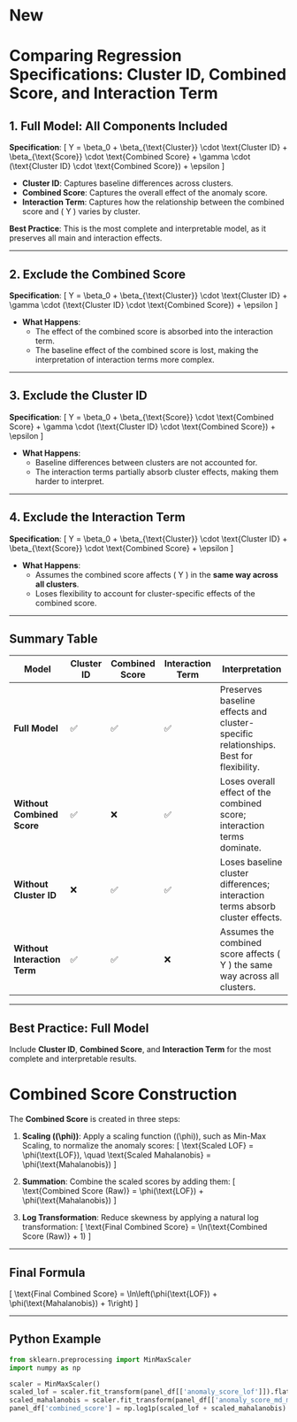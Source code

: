 # New

# Comparing Regression Specifications: Cluster ID, Combined Score, and Interaction Term

## 1. Full Model: All Components Included
**Specification**:
\[
Y = \beta_0 + \beta_{\text{Cluster}} \cdot \text{Cluster ID} + \beta_{\text{Score}} \cdot \text{Combined Score} + \gamma \cdot (\text{Cluster ID} \cdot \text{Combined Score}) + \epsilon
\]

- **Cluster ID**: Captures baseline differences across clusters.
- **Combined Score**: Captures the overall effect of the anomaly score.
- **Interaction Term**: Captures how the relationship between the combined score and \( Y \) varies by cluster.

**Best Practice**: This is the most complete and interpretable model, as it preserves all main and interaction effects.

---

## 2. Exclude the Combined Score
**Specification**:
\[
Y = \beta_0 + \beta_{\text{Cluster}} \cdot \text{Cluster ID} + \gamma \cdot (\text{Cluster ID} \cdot \text{Combined Score}) + \epsilon
\]

- **What Happens**:
  - The effect of the combined score is absorbed into the interaction term.
  - The baseline effect of the combined score is lost, making the interpretation of interaction terms more complex.

---

## 3. Exclude the Cluster ID
**Specification**:
\[
Y = \beta_0 + \beta_{\text{Score}} \cdot \text{Combined Score} + \gamma \cdot (\text{Cluster ID} \cdot \text{Combined Score}) + \epsilon
\]

- **What Happens**:
  - Baseline differences between clusters are not accounted for.
  - The interaction terms partially absorb cluster effects, making them harder to interpret.

---

## 4. Exclude the Interaction Term
**Specification**:
\[
Y = \beta_0 + \beta_{\text{Cluster}} \cdot \text{Cluster ID} + \beta_{\text{Score}} \cdot \text{Combined Score} + \epsilon
\]

- **What Happens**:
  - Assumes the combined score affects \( Y \) in the **same way across all clusters**.
  - Loses flexibility to account for cluster-specific effects of the combined score.

---

## Summary Table

| **Model**                     | **Cluster ID** | **Combined Score** | **Interaction Term** | **Interpretation**                                                                 |
|-------------------------------|----------------|---------------------|-----------------------|-----------------------------------------------------------------------------------|
| **Full Model**                | ✅             | ✅                  | ✅                    | Preserves baseline effects and cluster-specific relationships. Best for flexibility. |
| **Without Combined Score**    | ✅             | ❌                  | ✅                    | Loses overall effect of the combined score; interaction terms dominate.           |
| **Without Cluster ID**        | ❌             | ✅                  | ✅                    | Loses baseline cluster differences; interaction terms absorb cluster effects.      |
| **Without Interaction Term**  | ✅             | ✅                  | ❌                    | Assumes the combined score affects \( Y \) the same way across all clusters.       |

---

## Best Practice: Full Model
Include **Cluster ID**, **Combined Score**, and **Interaction Term** for the most complete and interpretable results.





# Combined Score Construction

The **Combined Score** is created in three steps:

1. **Scaling (\(\phi\))**:
   Apply a scaling function (\(\phi\)), such as Min-Max Scaling, to normalize the anomaly scores:
   \[
   \text{Scaled LOF} = \phi(\text{LOF}), \quad \text{Scaled Mahalanobis} = \phi(\text{Mahalanobis})
   \]

2. **Summation**:
   Combine the scaled scores by adding them:
   \[
   \text{Combined Score (Raw)} = \phi(\text{LOF}) + \phi(\text{Mahalanobis})
   \]

3. **Log Transformation**:
   Reduce skewness by applying a natural log transformation:
   \[
   \text{Final Combined Score} = \ln(\text{Combined Score (Raw)} + 1)
   \]

---

## Final Formula
\[
\text{Final Combined Score} = \ln\left(\phi(\text{LOF}) + \phi(\text{Mahalanobis}) + 1\right)
\]

---

## Python Example
```python
from sklearn.preprocessing import MinMaxScaler
import numpy as np

scaler = MinMaxScaler()
scaled_lof = scaler.fit_transform(panel_df[['anomaly_score_lof']]).flatten()
scaled_mahalanobis = scaler.fit_transform(panel_df[['anomaly_score_md_mcd']]).flatten()
panel_df['combined_score'] = np.log1p(scaled_lof + scaled_mahalanobis)
